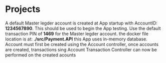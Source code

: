 # Projects
A default Master legder account is created at App startup with AccountID: **1234567890**. This should be used to begin the App testing. 
Use the default transaction PIN of **1469** for the Master legder account.
the docker file location is at: **./src/Payment.API**
this App uses in-memory database.
Account must first be created using the Account controller, once accounts are created, transactions sing Account Transaction Controller can now be performed on the created acounts
